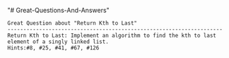 "# Great-Questions-And-Answers" 

    Great Question about "Return Kth to Last"
    --------------------------------------------------------------------
    Return Kth to Last: Implement an algorithm to find the kth to last element of a singly linked list.
    Hints:#8, #25, #41, #67, #126